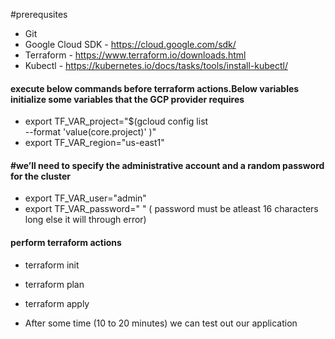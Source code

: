 #prerequsites

- Git
- Google Cloud SDK - https://cloud.google.com/sdk/
- Terraform - https://www.terraform.io/downloads.html
- Kubectl - https://kubernetes.io/docs/tasks/tools/install-kubectl/



#### execute below commands before terraform actions.Below variables initialize some variables that the GCP provider requires

- export TF_VAR_project="$(gcloud config list \
  --format 'value(core.project)'
)"
- export TF_VAR_region="us-east1"

#### #we’ll need to specify the administrative account and a random password for the cluster
- export TF_VAR_user="admin"
- export TF_VAR_password=" "   ( password must be atleast 16 characters long else it will through error)


#### perform terraform actions

- terraform init
- terraform plan
- terraform apply

- After some time (10 to 20 minutes) we can test out our application

